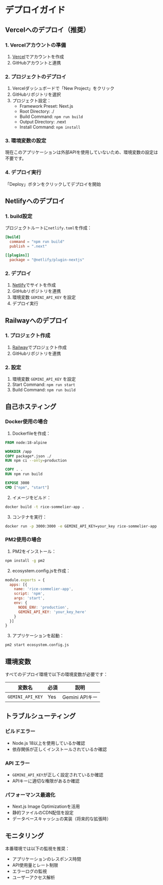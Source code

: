 # デプロイガイド

## Vercelへのデプロイ（推奨）

### 1. Vercelアカウントの準備
1. [Vercel](https://vercel.com)でアカウントを作成
2. GitHubアカウントと連携

### 2. プロジェクトのデプロイ
1. Vercelダッシュボードで「New Project」をクリック
2. GitHubリポジトリを選択
3. プロジェクト設定：
   - Framework Preset: Next.js
   - Root Directory: ./
   - Build Command: `npm run build`
   - Output Directory: .next
   - Install Command: `npm install`

### 3. 環境変数の設定
現在このアプリケーションは外部APIを使用していないため、環境変数の設定は不要です。

### 4. デプロイ実行
「Deploy」ボタンをクリックしてデプロイを開始

## Netlifyへのデプロイ

### 1. build設定
プロジェクトルートに`netlify.toml`を作成：
```toml
[build]
  command = "npm run build"
  publish = ".next"

[[plugins]]
  package = "@netlify/plugin-nextjs"
```

### 2. デプロイ
1. [Netlify](https://netlify.com)でサイトを作成
2. GitHubリポジトリを連携
3. 環境変数 `GEMINI_API_KEY` を設定
4. デプロイ実行

## Railwayへのデプロイ

### 1. プロジェクト作成
1. [Railway](https://railway.app)でプロジェクト作成
2. GitHubリポジトリを連携

### 2. 設定
1. 環境変数 `GEMINI_API_KEY` を設定
2. Start Command: `npm run start`
3. Build Command: `npm run build`

## 自己ホスティング

### Docker使用の場合

1. Dockerfileを作成：
```dockerfile
FROM node:18-alpine

WORKDIR /app
COPY package*.json ./
RUN npm ci --only=production

COPY . .
RUN npm run build

EXPOSE 3000
CMD ["npm", "start"]
```

2. イメージをビルド：
```bash
docker build -t rice-sommelier-app .
```

3. コンテナを実行：
```bash
docker run -p 3000:3000 -e GEMINI_API_KEY=your_key rice-sommelier-app
```

### PM2使用の場合

1. PM2をインストール：
```bash
npm install -g pm2
```

2. ecosystem.config.jsを作成：
```javascript
module.exports = {
  apps: [{
    name: 'rice-sommelier-app',
    script: 'npm',
    args: 'start',
    env: {
      NODE_ENV: 'production',
      GEMINI_API_KEY: 'your_key_here'
    }
  }]
}
```

3. アプリケーションを起動：
```bash
pm2 start ecosystem.config.js
```

## 環境変数

すべてのデプロイ環境で以下の環境変数が必要です：

| 変数名 | 必須 | 説明 |
|--------|------|------|
| `GEMINI_API_KEY` | Yes | Gemini APIキー |

## トラブルシューティング

### ビルドエラー
- Node.js 18以上を使用しているか確認
- 依存関係が正しくインストールされているか確認

### API エラー
- `GEMINI_API_KEY`が正しく設定されているか確認
- APIキーに適切な権限があるか確認

### パフォーマンス最適化
- Next.js Image Optimizationを活用
- 静的ファイルのCDN配信を設定
- データベースキャッシュの実装（将来的な拡張時）

## モニタリング

本番環境では以下の監視を推奨：
- アプリケーションのレスポンス時間
- API使用量とレート制限
- エラーログの監視
- ユーザーアクセス解析